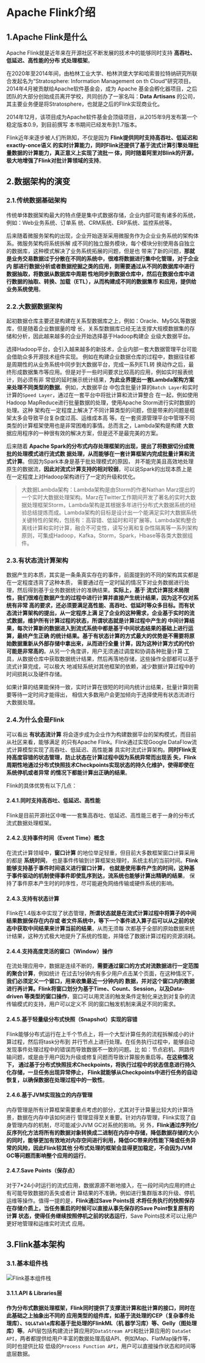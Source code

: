 Apache Flink介绍
================================================================================
## 1.Apache Flink是什么
Apache Flink就是近年来在开源社区不断发展的技术中的能够同时支持 **高吞吐、低延迟、高性能的分布
式处理框架**。

在2020年至2014年间，由柏林工业大学、柏林洪堡大学和哈索普拉特纳研究所联合发起名为“Stratosphere:
Information Management on th Cloud"研究项目。2014年4月被贡献给Apache软件基金会，成为
Apache 基金会孵化器项目，之后团队的大部分创始成员离开学校，共同创办了一家名叫：**Data Artisans** 
的公司，其主要业务便是将Stratosphere，也就是之后的Flink实现商业化。

2014年12月，该项目成为Apache软件基金会顶级项目，从2015年9月发布第一个稳定版本0.9，到目前撰写
本书期间已经发布到1.7版本。

Flink近年来逐步被人们所熟知，不仅是因为 **Flink提供同时支持高吞吐、低延迟和exactly-once语义
的实时计算能力，同时Flink还提供了基于流式计算引擎处理批量数据的计算能力，真正意义上实现了流批一
体，同时随着阿里对Blink的开源，极大地增强了Flink对批计算领域的支持**。

## 2.数据架构的演变

### 2.1.传统数据基础架构
传统单体数据架构最大的特点便是集中式数据存储，企业内部可能有诸多的系统，例如：Web业务系统、订单系
统、CRM系统、ERP系统、监控系统等。

后来随着微服务架构的出现，企业开始逐渐采用微服务作为企业业务系统的架构体系。微服务架构将系统拆解
成不同的独立服务模块，每个模块分别使用各自独立的数据库，这种模式解决了业务系统拓展的问题，但是也
带来了新的问题，**那就是业务交易数据过于分散在不同的系统中，很难将数据进行集中化管理，对于企业内
部进行数据分析或者数据挖掘之类的应用，则需要通过从不同的数据库中进行数据抽取，将数据从数据库中周期
性地同步到数据仓库中，然后在数据仓库中进行数据的抽取、转换、加载（ETL），从而构建成不同的数据集市
和应用，提供给业务系统使用**。

### 2.2.大数据数据架构
起初数据仓库主要还是构建在关系型数据库之上，例如：Oracle、MySQL等数据库，但是随着企业数据量的增
长，关系型数据库已经无法支撑大规模数据集的存储和分析，因此越来越多的企业开始选择基于Hadoop构建企
业级大数据平台。

选择Hadoop平台，会引入越来越多的新技术，企业内部一套大数据管理平台可能会借助众多开源技术组件实现。
例如在构建企业数据仓库的过程中，数据往往都是周期性的从业务系统中同步到大数据平台，完成一系列ETL转
换动作之后，最终形成数据集市等应用。但是对于一些时间要求比较高的应用，例如实时报表统计，则必须有非
常低的延时展示统计结果，**为此业界提出一套Lambda架构方案来处理不同类型的数据**。例如，大数据平台
中包含批量计算的`Batch Layer`和实时计算的`Speed Layer`，通过在一套平台中将批计算和流计算整合
在一起，例如使用Hadoop MapReduce进行批量数据的处理，使用Apache Storm进行实时数据的处理。这种
架构在一定程度上解决了不同计算类型的问题，但是带来的问题是框架太多会导致平台复杂度过高、运维成本高
等。在一套资源管理平台中管理不同类型的计算框架使用也是非常困难的事情。总而言之，Lambda架构是构建
大数据应用程序的一种很有效的解决方案，但是还不是最完美的方案。

后来随着 **Apache Spark的分布式内存处理框架的出现，提出了将数据切分成微批的处理模式进行流式数
据处理，从而能够在一套计算框架内完成批量计算和流式计算**。但因为Spark本身是基于批处理模式的原因，
并不能完美且高效地处理原生的数据流，**因此对流式计算支持的相对较弱**，可以说Spark的出现本质上是
在一定程度上对Hadoop架构进行了一定的升级和优化。
> 大数据Lambda架构：Lambda架构是由Storm的作者Nathan Marz提出的一个实时大数据处理架构。Marz在Twitter工作期间开发了著名的实时大数据处理框架Storm，Lambda架构是其根据多年进行分布式大数据系统的经验总结提炼而成。Lambda架构的目标是设计出一个能满足实时大数据系统关键特性的架构，包括有：高容错、低延时和可扩展等。Lambda架构整合离线计算和实时计算，融合不可变性，读写分离和复杂性隔离等一系列架构原则，可集成Hadoop，Kafka，Storm，Spark，Hbase等各类大数据组件。

### 2.3.有状态流计算架构
数据产生的本质，其实是一条条真实存在的事件，前面提到的不同的架构其实都是在一定程度违背了这种本质，
需要通过在一定时延的情况下对业务数据进行处理，然后得到基于业务数据统计的准确结果。**实际上，基于
流式计算技术局限性，我们很难在数据产生的过程中进行计算并直接产生统计结果，因为这不仅对系统有非常
高的要求，还必须要满足高性能、高吞吐、低延时等众多目标。而有状态流计算架构的提出，从一定程序上满
足了企业的这种需求，企业基于实时的流式数据，维护所有计算过程的状态，所谓状态就是计算过程中产生的
中间计算结果，每次计算新的数据进入到流式系统中都是基于中间状态结果的基础上进行运算，最终产生正确
的统计结果。基于有状态计算的方式最大的优势是不需要将原始数据重新从外部存储中拿出来，从而进行全量
计算，因为这种计算方式的代价可能是非常高的**。从另一个角度讲，用户无须通过调度和协调各种批量计算
工具，从数据仓库中获取数据统计结果，然后再落地存储，这些操作全部都可以基于流式计算完成，可以极大
地减轻系统对其他框架的依赖，减少数据计算过程中的时间损耗以及硬件存储。

如果计算的结果能保持一致，实时计算在很短的时间内统计出结果，批量计算则需要等待一定时间才能得出，
相信大多数用户会更加倾向于选择使用有状态流进行大数据处理。

### 2.4.为什么会是Flink
可以看出 **有状态流计算** 将会逐步成为企业作为构建数据平台的架构模式，而目前从社区来看，能够满足
的只有Apache Flink。Flink通过实现Google DataFlow流式计算模型实现了高吞吐、低延迟、高性能兼
具实时流式计算架构。**同时Flink支持高度容错的状态管理，防止状态在计算过程中因为系统异常而出现丢
失，Flink周期性地通过分布式快照技术Checkpoints实现状态的持久化维护，使得即使在系统停机或者异常
的情况下都能计算出正确的结果**。

Flink的具体优势有以下几点：

#### 2.4.1.同时支持高吞吐、低延迟、高性能
Flink是目前开源社区中唯一一套集高吞吐、低延迟、高性能三者于一身的分布式流式数据处理框架。

#### 2.4.2.支持事件时间（Event Time）概念
在流式计算领域中，**窗口计算** 的地位举足轻重，但目前大多数框架窗口计算采用的都是 **系统时间**，
也是事件传输到计算框架处理时，系统主机的当前时间。**Flink能够支持基于事件时间语义进行窗口计算，
也就是使用事件产生的时间，这种基于事件驱动的机制使得事件即使乱序到达，流系统也能够计算出精确的结果**，
保持了事件原本产生时的时序性，尽可能避免网络传输或硬件系统的影响。

#### 2.4.3.支持有状态计算
Flink在1.4版本中实现了状态管理，**所谓状态就是在流式计算过程中将算子的中间结果数据保存在内存或
者文件系统中，等下一个事件进入算子后可以从之前的状态中获取中间结果来计算当前的结果**，从而无须每
次都基于全部的原始数据来统计结果，这种方式极大地提升了系统的性能，并降低了数据计算过程的资源消耗。

#### 2.4.4.支持高度灵活的窗口（Window）操作
在流处理应用中，数据是连续不断的，**需要通过窗口的方式对流数据进行一定范围的聚合计算**，例如统计
在过去1分钟内有多少用户点击某个页面，在这种情况下，**我们必须定义一个窗口，用来收集最近一分钟内的
数据，并对这个窗口内的数据进行再计算。Flink将窗口划分为基于Time、Count、Session，以及Data-driven
等类型的窗口操作**，窗口可以用灵活的触发条件定制化来达到对复杂的流传输模式的支持，用户可以定义不
同的窗口触发机制来满足不同的需求。

#### 2.4.5.基于轻量级分布式快照（Snapshot）实现的容错
Flink能够分布式运行在上千个节点上，将一个大型计算任务的流程拆解成小的计算过程，然后将task分布到
并行节点上进行处理。在任务执行过程中，能够自动发现事件处理过程中的错误而导致数据不一致的问题。比
如：节点宕机、网路传输问题，或是由于用户因为升级或修复问题而导致计算服务重启等。**在这些情况下，
通过基于分布式快照技术Checkpoints，将执行过程中的状态信息进行持久化存储，一旦任务出现异常停止，
Flink就能够从Checkpoints中进行任务的自动恢复，以确保数据在处理过程中的一致性**。

#### 2.4.6.基于JVM实现独立的内存管理 
内存管理是所有计算框架需要重点考虑的部分，尤其对于计算量比较大的计算场景，数据在内存中该如何进行
管理显得至关重要。针对内存管理，Flink实现了自身管理内存的机制，尽可能减少JVM GC对系统的影响。另
外，**Flink通过序列化/反序列化方法将所有的数据对象转换成二进制在内存中存储，降低数据存储的大小
的同时，能够更加有效地对内存空间进行利用，降低GC带来的性能下降或任务异常的风险，因此Flink较其他
分布式处理的框架会显得更加稳定，不会因为JVM GC等问题而影响整个应用的运行**。

#### 2.4.7.Save Points（保存点）
对于7*24小时运行的流式应用，数据源源不断地接入，在一段时间内应用的终止有可能导致数据的丢失或者计
算结果的不准确，例如进行集群版本的升级、停机运维等操作。值得一提的是，**Flink通过Save Points技
术将任务执行的快照保存在存储介质上，当任务重启的时候可以直接从事先保存的Save Point恢复原有的计算
状态，使得任务继续按照停机之前的状态运行**，Save Points技术可以让用户更好地管理和运维实时流式
应用。

## 3.Flink基本架构

### 3.1.基本组件栈

![Flink基本组件栈](img/1.jpeg)

#### 3.1.1.API & Libraries层
**作为分布式数据处理框架，Flink同时提供了支撑流计算和批计算的接口，同时在此基础之上抽象出不同的
应用类型的组件库，如基于流处理的CEP（复杂事件处理库）、`SQL&Table`库和基于批处理的FlinkML（机
器学习库）等、Gelly（图处理库）等**。API层包括构建流计算应用的`DataStream API`和批计算应用的
`DataSet API`，两者都提供给用户丰富的数据处理高级API、例如Map、FlatMap操作等，同时也提供比较
低级的`Process Function API`，用户可以直接操作状态和时间等底层数据。















